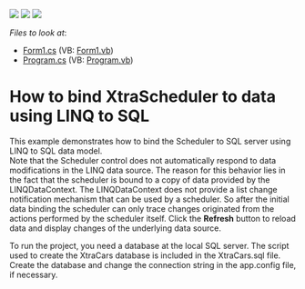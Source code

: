 <!-- default badges list -->
![](https://img.shields.io/endpoint?url=https://codecentral.devexpress.com/api/v1/VersionRange/128633875/12.2.4%2B)
[![](https://img.shields.io/badge/Open_in_DevExpress_Support_Center-FF7200?style=flat-square&logo=DevExpress&logoColor=white)](https://supportcenter.devexpress.com/ticket/details/E823)
[![](https://img.shields.io/badge/📖_How_to_use_DevExpress_Examples-e9f6fc?style=flat-square)](https://docs.devexpress.com/GeneralInformation/403183)
<!-- default badges end -->
<!-- default file list -->
*Files to look at*:

* [Form1.cs](./CS/XtraScheduler_linq/Form1.cs) (VB: [Form1.vb](./VB/XtraScheduler_linq/Form1.vb))
* [Program.cs](./CS/XtraScheduler_linq/Program.cs) (VB: [Program.vb](./VB/XtraScheduler_linq/Program.vb))
<!-- default file list end -->
# How to bind XtraScheduler to data using LINQ to SQL


<p>This example demonstrates how to bind the Scheduler to SQL server using LINQ to SQL data model.<br>Note that the Scheduler control does not automatically respond to data modifications in the LINQ data source. The reason for this behavior lies in the fact that the scheduler is bound to a copy of data provided by the LINQDataContext. The LINQDataContext does not provide a list change notification mechanism that can be used by a scheduler. So after the initial data binding the scheduler can only trace changes originated from the actions performed by the scheduler itself. Click the <strong>Refresh</strong> button to reload data and display changes of the underlying data source.</p>
<p>To run the project, you need a database at the local SQL server. The script used to create the XtraCars database is included in the XtraCars.sql file. Create the database and change the connection string in the app.config file, if necessary.</p>

<br/>


